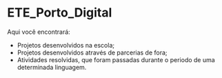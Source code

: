 # ETE_Porto_Digital

Aqui você encontrará:
- Projetos desenvolvidos na escola;
- Projetos desenvolvidos através de parcerias de fora;
- Atividades resolvidas, que foram passadas durante o periodo de uma determinada linguagem.

